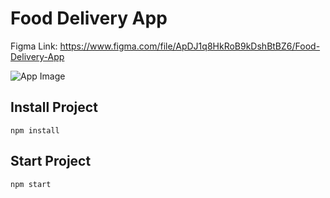# Food Delivery App
Figma Link: https://www.figma.com/file/ApDJ1q8HkRoB9kDshBtBZ6/Food-Delivery-App

![App Image](https://raw.githubusercontent.com/berkaltiok/food-delivery/master/banner.png)

## Install Project
```
npm install
```

## Start Project
```
npm start
```
